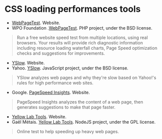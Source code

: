 # CSS loading performances tools


 * [WebPageTest][webpagetest-website]. Website.
 * WPO Foundation .[WebPageTest][webpagetest-website]. PHP project, under the BSD license.

> Run a free website speed test from multiple locations, using real browsers. Your results will provide rich diagnostic information including resource loading waterfall charts, Page Speed optimization checks and suggestions for improvements.

[webpagetest-website]: https://www.webpagetest.org/
[webpagetest-repo]: https://github.com/WPO-Foundation/webpagetest


 * [YSlow][yslow-website]. Website.
 * Yahoo. [YSlow][yslow-repo]. JavaScript project, under the BSD license.
 
> YSlow analyzes web pages and why they're slow based on Yahoo!'s rules for high performance web sites.
 
[yslow-website]: http://yslow.org/
[yslow-repo]: https://github.com/marcelduran/yslow


 * Google. [PageSpeed Insights][pagespeed]. Website.
 
> PageSpeed Insights analyzes the content of a web page, then generates suggestions to make that page faster.
 
[pagespeed]: https://developers.google.com/speed/pagespeed/insights/


 * [Yellow Lab Tools][yellowlab-website]. Website.
 * Gaël Métais. [Yellow Lab Tools][yellowlab-repo]. NodeJS project, under the GPL license.
 
> Online test to help speeding up heavy web pages.

[yellowlab-website]: http://yellowlab.tools/
[yellowlab-repo]: https://github.com/gmetais/YellowLabTools

